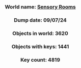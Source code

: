 <div align="center">

### World name: [Sensory Rooms](https://vrchat.com/home/world/wrld_3f4e1cf3-9551-4599-86bb-a1945dba41d6)
### Dump date: 09/07/24
### Objects in world: 3620
### Objects with keys: 1441
### Key count: 4819
</div>
